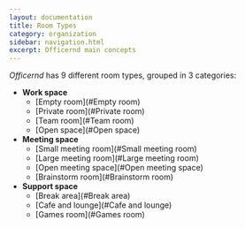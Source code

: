 ```yaml
---
layout: documentation
title: Room Types
category: organization
sidebar: navigation.html
excerpt: Officernd main concepts
---
```


_Officernd_ has 9 different room types, grouped in 3 categories:

* **Work space**
    * [Empty room](#Empty room)
    * [Private room](#Private room)
    * [Team room](#Team room)
    * [Open space](#Open space)
* **Meeting space**
    * [Small meeting room](#Small meeting room) 
    * [Large meeting room](#Large meeting room) 
    * [Open meeting space](#Open meeting space) 
    * [Brainstorm room](#Brainstorm room) 
* **Support space**
    * [Break area](#Break area)
    * [Cafe and lounge](#Cafe and lounge)
    * [Games room](#Games room)
